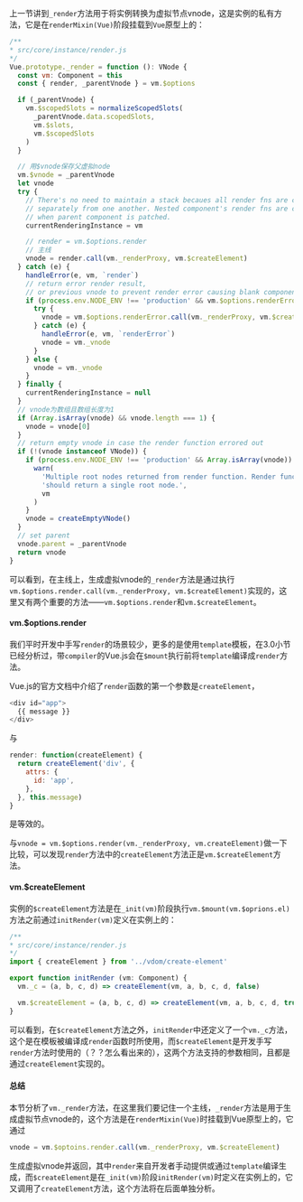 上一节讲到`_render`方法用于将实例转换为虚拟节点vnode，这是实例的私有方法，它是在`renderMixin(Vue)`阶段挂载到`Vue`原型上的：
```js
/**
* src/core/instance/render.js
*/
Vue.prototype._render = function (): VNode {
  const vm: Component = this
  const { render, _parentVnode } = vm.$options

  if (_parentVnode) {
    vm.$scopedSlots = normalizeScopedSlots(
      _parentVnode.data.scopedSlots,
      vm.$slots,
      vm.$scopedSlots
    )
  }

  // 用$vnode保存父虚拟node
  vm.$vnode = _parentVnode
  let vnode
  try {
    // There's no need to maintain a stack becaues all render fns are called
    // separately from one another. Nested component's render fns are called
    // when parent component is patched.
    currentRenderingInstance = vm

    // render = vm.$options.render
    // 主线
    vnode = render.call(vm._renderProxy, vm.$createElement)
  } catch (e) {
    handleError(e, vm, `render`)
    // return error render result,
    // or previous vnode to prevent render error causing blank component
    if (process.env.NODE_ENV !== 'production' && vm.$options.renderError) {
      try {
        vnode = vm.$options.renderError.call(vm._renderProxy, vm.$createElement, e)
      } catch (e) {
        handleError(e, vm, `renderError`)
        vnode = vm._vnode
      }
    } else {
      vnode = vm._vnode
    }
  } finally {
    currentRenderingInstance = null
  }
  // vnode为数组且数组长度为1
  if (Array.isArray(vnode) && vnode.length === 1) {
    vnode = vnode[0]
  }
  // return empty vnode in case the render function errored out
  if (!(vnode instanceof VNode)) {
    if (process.env.NODE_ENV !== 'production' && Array.isArray(vnode)) {
      warn(
        'Multiple root nodes returned from render function. Render function ' +
        'should return a single root node.',
        vm
      )
    }
    vnode = createEmptyVNode()
  }
  // set parent
  vnode.parent = _parentVnode
  return vnode
}
```

可以看到，在主线上，生成虚拟vnode的`_render`方法是通过执行`vm.$options.render.call(vm._renderProxy, vm.$createElement)`实现的，这里又有两个重要的方法——`vm.$options.render`和`vm.$createElement`。

#### vm.$options.render
我们平时开发中手写`render`的场景较少，更多的是使用`template`模板，在3.0小节已经分析过，带`compiler`的Vue.js会在`$mount`执行前将`template`编译成`render`方法。

Vue.js的官方文档中介绍了`render`函数的第一个参数是`createElement`，

```js
<div id="app">
  {{ message }}
</div>
```

与

```js
render: function(createElement) {
  return createElement('div', {
    attrs: {
      id: 'app',
    },
  }, this.message)
}
```

是等效的。

与`vnode = vm.$options.render(vm._renderProxy, vm.createElement)`做一下比较，可以发现`render`方法中的`createElement`方法正是`vm.$createElement`方法。

#### vm.$createElement
实例的`$createElement`方法是在`_init(vm)`阶段执行`vm.$mount(vm.$oprions.el)`方法之前通过`initRender(vm)`定义在实例上的：

```js
/**
* src/core/instance/render.js
*/
import { createElement } from '../vdom/create-element'

export function initRender (vm: Component) {
  vm._c = (a, b, c, d) => createElement(vm, a, b, c, d, false)

  vm.$createElement = (a, b, c, d) => createElement(vm, a, b, c, d, true)
}
```

可以看到，在`$createElement`方法之外，`initRender`中还定义了一个`vm._c`方法，这个是在模板被编译成`render`函数时所使用，而`$createElement`是开发手写`render`方法时使用的（？？怎么看出来的），这两个方法支持的参数相同，且都是通过`createElement`实现的。

#### 总结
本节分析了`vm._render`方法，在这里我们要记住一个主线，`_render`方法是用于生成虚拟节点vnode的，这个方法是在`renderMixin(Vue)`时挂载到Vue原型上的，它通过
```js
vnode = vm.$optoins.render.call(vm._renderProxy, vm.$createElement)
```
生成虚拟vnode并返回，其中`render`来自开发者手动提供或通过`template`编译生成，而`$createElement`是在`_init(vm)`阶段`initRender(vm)`时定义在实例上的，它又调用了`createElement`方法，这个方法将在后面单独分析。
